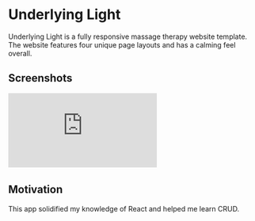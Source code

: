 # Underlying Light

Underlying Light is a fully responsive massage therapy website template. The website features four unique page layouts and has a calming feel overall.

## Screenshots
![Image description](https://github.com/ewether/Underlying-Light/blob/master/app/assets/images/screenshots/Underlying%20Light%20screenshot.pdf)

## Motivation

This app solidified my knowledge of React and helped me learn CRUD.
